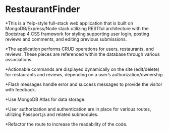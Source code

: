 # RestaurantFinder
*This is a Yelp-style full-stack web application that is built on MongoDB/Express/Node stack utilizing RESTful architecture with the Bootstrap 4 CSS framework for styling supporting user login, posting reviews and comments, and editing previous submissions.

*The application performs CRUD operations for users, restaurants, and reviews. These pieces are referenced within the database through various associations.

*Actionable commands are displayed dynamically on the site (edit/delete) for restaurants and reviews, depending on a user’s authorization/ownership.

*Flash messages handle error and success messages to provide the visitor with feedback.

*Use MongoDB Atlas for data storage.

*User authorization and authentication are in place for various routes, utilizing Passport.js and related submodules.

*Refactor the route to increase the readability of the code.
